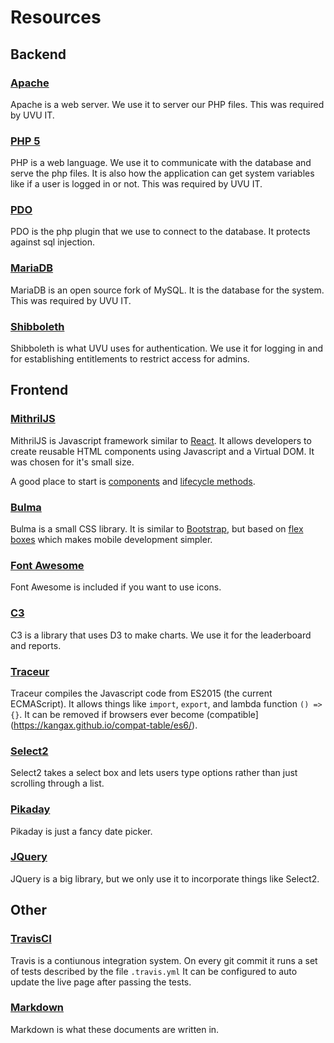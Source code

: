 # Resources

## Backend

### [Apache](https://www.apache.org/)

Apache is a web server. We use it to server our PHP files. This was required by UVU IT.

### [PHP 5](http://php.net/)

PHP is a web language. We use it to communicate with the database and serve the php files. It is also how the application can get system variables like if a user is logged in or not. This was required by UVU IT.

### [PDO](https://phpdelusions.net/pdo)

PDO is the php plugin that we use to connect to the database. It protects against sql injection.

### [MariaDB](https://mariadb.org/)

MariaDB is an open source fork of MySQL. It is the database for the system. This was required by UVU IT.

### [Shibboleth](https://shibboleth.net/)

Shibboleth is what UVU uses for authentication. We use it for logging in and for establishing entitlements to restrict access for admins.

## Frontend

### [MithrilJS](https://mithril.js.org/)

MithrilJS is Javascript framework similar to [React](https://facebook.github.io/react/). It allows developers to create reusable HTML components using Javascript and a Virtual DOM. It was chosen for it's small size.

A good place to start is [components](https://mithril.js.org/hyperscript.html#components) and [lifecycle methods](https://mithril.js.org/hyperscript.html#lifecycle-methods).

### [Bulma](http://bulma.io/documentation/overview/start/)

Bulma is a small CSS library. It is similar to [Bootstrap](http://getbootstrap.com/), but based on [flex boxes](https://css-tricks.com/snippets/css/a-guide-to-flexbox/) which makes mobile development simpler.

### [Font Awesome](http://fontawesome.io/icons/)

Font Awesome is included if you want to use icons.

### [C3](http://c3js.org/)

C3 is a library that uses D3 to make charts. We use it for the leaderboard and reports.

### [Traceur](https://github.com/google/traceur-compiler)

Traceur compiles the Javascript code from ES2015 (the current ECMAScript). It allows things like `import`, `export`, and lambda function `() => {}`. It can be removed if browsers ever become (compatible](https://kangax.github.io/compat-table/es6/).

### [Select2](https://select2.github.io/)

Select2 takes a select box and lets users type options rather than just scrolling through a list.

### [Pikaday](https://dbushell.com/Pikaday/)

Pikaday is just a fancy date picker.

### [JQuery](https://jquery.com/)

JQuery is a big library, but we only use it to incorporate things like Select2.

## Other

### [TravisCI](https://travis-ci.org/uvu-crfs/www)

Travis is a contiunous integration system. On every git commit it runs a set of tests described by the file `.travis.yml` It can be configured to auto update the live page after passing the tests.

### [Markdown](https://github.com/adam-p/markdown-here/wiki/Markdown-Cheatsheet)

Markdown is what these documents are written in.
